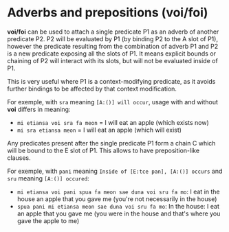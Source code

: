 # Adverbs and prepositions (voi/foi)

__voi/foi__ can be used to attach a single predicate P1 as an adverb of another predicate P2. P2
will be evaluated by P1 (by binding P2 to the A slot of P1), however the predicate resulting from
the combination of adverb P1 and P2 is a new predicate exposing all the slots of P1. It means
explicit bounds or chaining of P2 will interact with its slots, but will not be evaluated inside of
P1.

This is very useful where P1 is a context-modifying predicate, as it avoids further bindings to be
affected by that context modification.

For exemple, with `sra` meaning `[A:()] will occur`, usage with and without __voi__ differs in
meaning:

- `mi etiansa voi sra fa meon` = I will eat an apple (which exists now)
- `mi sra etiansa meon` = I will eat an apple (which will exist)


Any predicates present after the single predicate P1 form a chain C which will be bound to the E
slot of P1. This allows to have preposition-like clauses.

For exemple, with `pani` meaning `Inside of [E:tce pan], [A:()] occurs` and `sru` meaning `[A:()]
occured`:

- `mi etiansa voi pani spua fa meon sae duna voi sru fa mo`: I eat in the house an apple that you gave
  me (you're not necessarily in the house)
- `spua pani mi etiansa meon sae duna voi sru fa mo`: In the house: I eat an apple that you gave me
  (you were in the house and that's where you gave the apple to me)